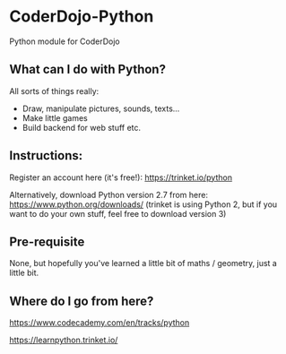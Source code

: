 # CoderDojo-Python
Python module for CoderDojo

## What can I do with Python?
All sorts of things really:

* Draw, manipulate pictures, sounds, texts...
* Make little games
* Build backend for web stuff
etc.

## Instructions:
Register an account here (it's free!):
https://trinket.io/python

Alternatively, download Python version 2.7 from here:
https://www.python.org/downloads/
(trinket is using Python 2, but if you want to do your own stuff, feel free to download version 3)

## Pre-requisite
None, but hopefully you've learned a little bit of maths / geometry, just a little bit.

## Where do I go from here?
https://www.codecademy.com/en/tracks/python

https://learnpython.trinket.io/
